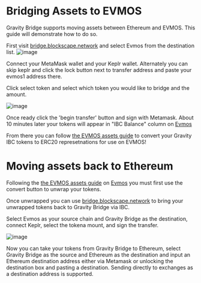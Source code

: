 # Bridging Assets to EVMOS

Gravity Bridge supports moving assets between Ethereum and EVMOS. This guide will demonstrate how to do so. 

First visit [bridge.blockscape.network](https://bridge.blockscape.network) and select Evmos from the destination list.
![image](https://user-images.githubusercontent.com/19688153/182438709-e9954667-82bf-4b3c-8175-ad9b015675eb.png)

Connect your MetaMask wallet and your Keplr wallet. Alternately you can skip keplr and click the lock button next to transfer address and paste your evmos1 address there.

Click select token and select which token you would like to bridge and the amount.

![image](https://user-images.githubusercontent.com/19688153/182438867-acb8a81d-a284-43b3-89e0-841ece06c604.png)

Once ready click the 'begin transfer' button and sign with Metamask. About 10 minutes later your tokens will appear in "IBC Balance" column on [Evmos](https://app.evmos.org/assets)

From there you can follow [the EVMOS assets guide](https://medium.com/evmos/assets-page-quick-reference-guide-f1cd09e7cb85) to convert your Gravity IBC tokens to ERC20 represetnations for use on EVMOS!

# Moving assets back to Ethereum

Following the [the EVMOS assets guide](https://medium.com/evmos/assets-page-quick-reference-guide-f1cd09e7cb85) on [Evmos](https://app.evmos.org/assets) you must first use the convert button to unwrap your tokens.

Once unwrapped you can use [bridge.blockscape.network](https://bridge.blockscape.network) to bring your unwrapped tokens back to Gravity Bridge via IBC.

Select Evmos as your source chain and Gravity Bridge as the destination, connect Keplr, select the tokena mount, and sign the transfer.

![image](https://user-images.githubusercontent.com/19688153/182439921-2bff196f-23ce-4bbf-8477-c2058e501326.png)

Now you can take your tokens from Gravity Bridge to Ethereum, select Gravity Bridge as the source and Ethereum as the destination and input an Ethereum destination address
either via Metamask or unlocking the destination box and pasting a destination. Sending directly to exchanges as a destination address is supported.

